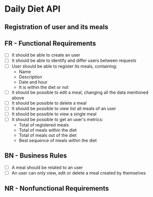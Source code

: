 # Daily Diet API
## Registration of user and its meals

## FR - Functional Requirements

- [ ] It should be able to create an user
- [ ] It should be able to identify and differ users between requests
- [ ] User should be able to register its meals, containing:
    - Name
    - Description
    - Date and hour
    - It is within the diet or not
- [ ] It should be possible to edit a meal, changing all the data mentioned above
- [ ] It should be possible to delete a meal
- [ ] It should be possible to view list all meals of an user
- [ ] It should be possible to view a single meal
- [ ] It should be possible to get an user's metrics:
    - Total of registered meals
    - Total of meals within the diet
    - Total of meals out of the diet
    - Best sequence of meals within the diet


## BN - Business Rules
- [ ] A meal should be related to an user
- [ ] An user can only view, edit or delete a meal created by themselves

## NR - Nonfunctional Requirements
